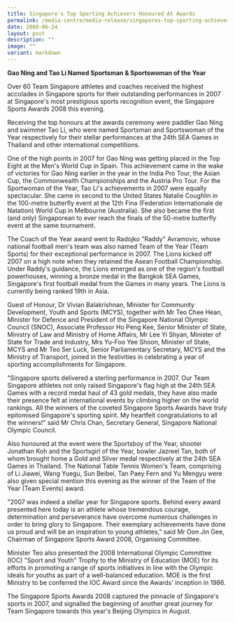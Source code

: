 ```yaml
---
title: Singapore's Top Sporting Achievers Honoured At Awards
permalink: /media-centre/media-release/singapores-top-sporting-achievers-honoured-at-awards/
date: 2008-06-24
layout: post
description: ""
image: ""
variant: markdown
---
```


**Gao Ning and Tao Li Named Sportsman &amp; Sportswoman of the Year**<br>

Over 60 Team Singapore athletes and coaches received the highest accolades in Singapore sports for their outstanding performances in 2007 at Singapore's most prestigious sports recognition event, the Singapore Sports Awards 2008 this evening.

Receiving the top honours at the awards ceremony were paddler Gao Ning and swimmer Tao Li, who were named Sportsman and Sportswoman of the Year respectively for their stellar performances at the 24th SEA Games in Thailand and other international competitions.

One of the high points in 2007 for Gao Ning was getting placed in the Top Eight at the Men's World Cup in Spain. This achievement came in the wake of victories for Gao Ning earlier in the year in the India Pro Tour, the Asian Cup, the Commonwealth Championships and the Austria Pro Tour. For the Sportwoman of the Year, Tao Li's achievements in 2007 were equally spectacular. She came in second to the United States Natalie Coughlin in the 100-metre butterfly event at the 12th Fina (Federation Internationale de Natation) World Cup in Melbourne (Australia). She also became the first (and only) Singaporean to ever reach the finals of the 50-metre butterfly event at the same tournament.

The Coach of the Year award went to Radojko "Raddy" Avramovic, whose national football men's team was also named Team of the Year (Team Sports) for their exceptional performance in 2007. The Lions kicked off 2007 on a high note when they retained the Asean Football Championship. Under Raddy's guidance, the Lions emerged as one of the region's football powerhouses, winning a bronze medal in the Bangkok SEA Games, Singapore's first football medal from the Games in many years. The Lions is currently being ranked 19th in Asia.

Guest of Honour, Dr Vivian Balakrishnan, Minister for Community Development, Youth and Sports (MCYS), together with Mr Teo Chee Hean, Minister for Defence and President of the Singapore National Olympic Council (SNOC), Associate Professor Ho Peng Kee, Senior Minister of State, Ministry of Law and Ministry of Home Affairs, Mr Lee Yi Shyan, Minister of State for Trade and Industry, Mrs Yu-Foo Yee Shoon, Minister of State, MCYS and Mr Teo Ser Luck, Senior Parliamentary Secretary, MCYS and the Ministry of Transport, joined in the festivities in celebrating a year of sporting accomplishments for Singapore.

"Singapore sports delivered a sterling performance in 2007. Our Team Singapore athletes not only raised Singapore's flag high at the 24th SEA Games with a record medal haul of 43 gold medals, they have also made their presence felt at international events by climbing higher on the world rankings. All the winners of the coveted Singapore Sports Awards have truly epitomised Singapore's sporting spirit. My heartfelt congratulations to all the winners!" said Mr Chris Chan, Secretary General, Singapore National Olympic Council.

Also honoured at the event were the Sportsboy of the Year, shooter Jonathan Koh and the Sportsgirl of the Year, bowler Jazreel Tan, both of whom brought home a Gold and Silver medal respectively at the 24th SEA Games in Thailand. The National Table Tennis Women's Team, comprising of Li Jiawei, Wang Yuegu, Sun Beibei, Tan Paey Fern and Yu Mengyu were also given special mention this evening as the winner of the Team of the Year (Team Events) award.

"2007 was indeed a stellar year for Singapore sports. Behind every award presented here today is an athlete whose tremendous courage, determination and perseverance have overcome numerous challenges in order to bring glory to Singapore. Their exemplary achievements have done us proud and will be an inspiration to young athletes," said Mr Oon Jin Gee, Chairman of Singapore Sports Award 2008, Organising Committee.

Minister Teo also presented the 2008 International Olympic Committee (IOC) "Sport and Youth" Trophy to the Ministry of Education (MOE) for its efforts in promoting a range of sports initiatives in line with the Olympic ideals for youths as part of a well-balanced education. MOE is the first Ministry to be conferred the IOC Award since the Awards' inception in 1986.

The Singapore Sports Awards 2008 captured the pinnacle of Singapore's sports in 2007, and signalled the beginning of another great journey for Team Singapore towards this year's Beijing Olympics in August.
